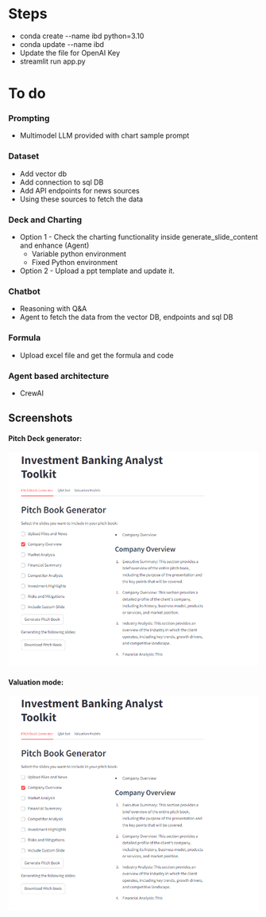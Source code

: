 
# Steps
- conda create --name ibd python=3.10
- conda update --name ibd <path to environment.yml file>
- Update the file for OpenAI Key
- streamlit run app.py


# To do
### Prompting
- Multimodel LLM provided with chart sample prompt


### Dataset 
- Add vector db
- Add connection to sql DB
- Add API endpoints for news sources
- Using these sources to fetch the data

### Deck and Charting
- Option 1 - Check the charting functionality inside generate_slide_content and enhance (Agent)
    - Variable python environment
    - Fixed Python environment
- Option 2 - Upload a ppt template and update it. 

### Chatbot 
- Reasoning with Q&A
- Agent to fetch the data from the vector DB, endpoints and sql DB

### Formula
- Upload excel file and get the formula and code

### Agent based architecture
- CrewAI


## Screenshots

#### Pitch Deck generator:
![Pitch deck](Images/image1.png)

#### Valuation mode:
![Sample Image](Images/image1.png)


